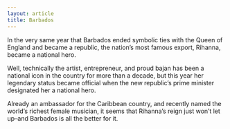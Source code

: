 ```yaml
---
layout: article
title: Barbados
---
```

In the very same year that Barbados ended symbolic ties with the Queen of England and became a republic, the nation’s most famous export, Rihanna, became a national hero.

Well, technically the artist, entrepreneur, and proud bajan has been a national icon in the country for more than a decade, but this year her legendary status became official when the new republic’s prime minister designated her a national hero.

Already an ambassador for the Caribbean country, and recently named the world’s richest female musician, it seems that Rihanna’s reign just won’t let up–and Barbados is all the better for it.